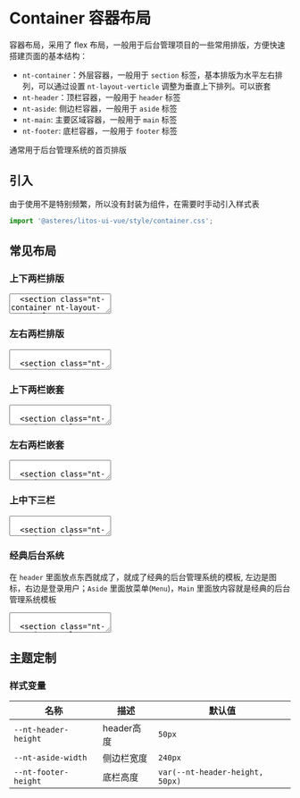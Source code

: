 # Container 容器布局

容器布局，采用了 flex 布局，一般用于后台管理项目的一些常用排版，方便快速搭建页面的基本结构：

- `nt-container`：外层容器，一般用于 `section` 标签，基本排版为水平左右排列，可以通过设置 `nt-layout-verticle` 调整为垂直上下排列。可以嵌套
- `nt-header`：顶栏容器，一般用于 `header` 标签
- `nt-aside`: 侧边栏容器，一般用于 `aside` 标签
- `nt-main`: 主要区域容器，一般用于 `main` 标签
- `nt-footer`: 底栏容器，一般用于 `footer` 标签

通常用于后台管理系统的首页排版

## 引入

由于使用不是特别频繁，所以没有封装为组件，在需要时手动引入样式表

```ts
import '@asteres/litos-ui-vue/style/container.css';
```

<script setup>
import CodePreview from '../../src/app_components/CodePreview.vue';
</script>

## 常见布局

### 上下两栏排版

<ClientOnly>
  <CodePreview class="mt-15">
  <textarea lang="html">
  <section class="nt-container nt-layout-vertical">
    <header class="nt-header">Header</header>
    <main class="nt-main">Main</main>
  </section>
  </textarea>
  </CodePreview>
</ClientOnly>

### 左右两栏排版

<ClientOnly><CodePreview class="mt-15">
<textarea lang="html">

  <section class="nt-container">
    <aside class="nt-aside">Aside</aside>
    <main class="nt-main">Main</main>
  </section>
  </textarea>
</CodePreview></ClientOnly>

### 上下两栏嵌套

<ClientOnly><CodePreview class="mt-15">
<textarea lang="html">

  <section class="nt-container nt-layout-vertical">
    <header class="nt-header">Header</header>
    <section class="nt-container">
      <aside class="nt-aside">Aside</aside>
      <main class="nt-main">Main</main>
    </section>
  </section>
  </textarea>
</CodePreview></ClientOnly>

### 左右两栏嵌套

<ClientOnly><CodePreview class="mt-15">
<textarea lang="html">

  <section class="nt-container">
    <aside class="nt-aside">Aside</aside>
    <section class="nt-container nt-layout-vertical">
      <header class="nt-header">Header</header>
      <main class="nt-main">Main</main>
    </section>
  </section>
  </textarea>
</CodePreview></ClientOnly>

### 上中下三栏

<ClientOnly><CodePreview class="mt-15">
<textarea lang="html">

  <section class="nt-container nt-layout-vertical">
    <header class="nt-header">Header</header>
    <main class="nt-main">Main</main>
    <footer class="nt-footer">Footer</footer>
  </section>
  </textarea>
</CodePreview></ClientOnly>

### 经典后台系统

在 `header` 里面放点东西就成了，就成了经典的后台管理系统的模板, 左边是图标，右边是登录用户；`Aside` 里面放菜单(`Menu`)，`Main` 里面放内容就是经典的后台管理系统模板

<ClientOnly><CodePreview>
<textarea lang="html">

  <section class="nt-container nt-layout-vertical">
    <header class="nt-header">
      <a href="#">NEATUI</a>
      <div>登录用户</div>
    </header>
    <section class="nt-container">
      <aside class="nt-aside">Aside</aside>
      <main class="nt-main">Main</main>
    </section>
  </section>
  </textarea>
</CodePreview></ClientOnly>

## 主题定制

### 样式变量

| 名称                 | 描述       | 默认值                          |
| -------------------- | ---------- | ------------------------------- |
| `--nt-header-height` | header高度 | `50px`                          |
| `--nt-aside-width`   | 侧边栏宽度 | `240px`                         |
| `--nt-footer-height` | 底栏高度   | `var(--nt-header-height, 50px)` |
